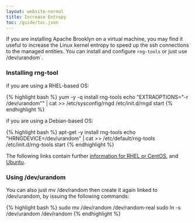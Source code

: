 ```yaml
---
layout: website-normal
title: Increase Entropy
toc: /guide/toc.json
---
```


If you are installing Apache Brooklyn on a virtual machine, you may find it useful to increase the 
Linux kernel entropy to speed up the ssh connections to the managed entities. You can install and 
configure `rng-tools` or just use /dev/urandom`.


### Installing rng-tool

if you are using a RHEL-based OS:

{% highlight bash %}
yum -y -q install rng-tools
echo "EXTRAOPTIONS=\"-r /dev/urandom\"" | cat >> /etc/sysconfig/rngd
/etc/init.d/rngd start
{% endhighlight %}

if you are using a Debian-based OS:

{% highlight bash %}
apt-get -y install rng-tools
echo "HRNGDEVICE=/dev/urandom" | cat >> /etc/default/rng-tools
/etc/init.d/rng-tools start
{% endhighlight %}

The following links contain further [information for RHEL or CentOS](http://my.itwnik.com/how-to-increase-linux-kernel-entropy/), 
and [Ubuntu](http://www.howtoforge.com/helping-the-random-number-generator-to-gain-enough-entropy-with-rng-tools-debian-lenny).


### Using /dev/urandom

You can also just mv /dev/random then create it again linked to /dev/urandom, by issuing the following commands:

{% highlight bash %}
sudo mv /dev/random /dev/random-real
sudo ln -s /dev/urandom /dev/random
{% endhighlight %}

